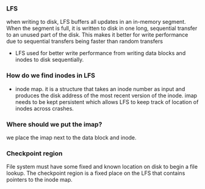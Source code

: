 ### LFS
when writing to disk, LFS buffers all updates in an in-memory segment. When the segment is full, it is written to disk in one long, sequential transfer to an unused part of the disk. This makes it better for write performance due to sequential transfers being faster than random transfers
- LFS used for better write performance from writing data blocks and inodes to disk sequentially. 


### How do we find inodes in LFS
- inode map. it is a structure that takes an inode number as input and produces the disk address of the most recent version of the inode. imap needs to be kept persistent which allows LFS to keep track of location of inodes across crashes. 

### Where should we put the imap?
we place the imap next to the data block and inode. 


### Checkpoint region
File system must have some fixed and known location on disk to begin a file lookup. The checkpoint region is a fixed place on the LFS that contains pointers to the inode map. 